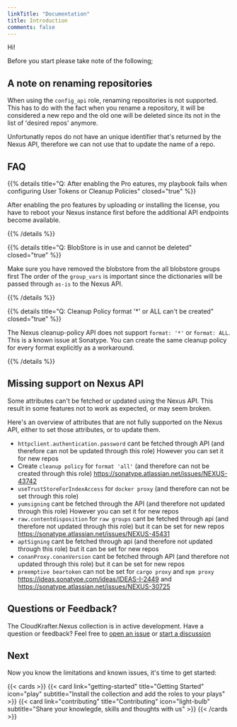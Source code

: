 ```yaml
---
linkTitle: "Documentation"
title: Introduction
comments: false
---
```


Hi!

Before you start please take note of the following;

## A note on renaming repositories

When using the `config_api` role, renaming repositories is not supported. This has to do with the fact when you rename a repository, it will be considered a new repo and the old one will be deleted since its not in the list of 'desired repos' anymore.

Unfortunatly repos do not have an unique identifier that's returned by the Nexus API, therefore we can not use that to update the name of a repo.

## FAQ

{{% details title="Q: After enabling the Pro eatures, my playbook fails when configuring User Tokens or Cleanup Policies" closed="true" %}}

After enabling the pro features by uploading or installing the license, you have to reboot your Nexus instance first before the additional API endpoints become available.

{{% /details %}}

{{% details title="Q: BlobStore is in use and cannot be deleted" closed="true" %}}

Make sure you have removed the blobstore from the all blobstore groups first
The order of the `group_vars` is important since the dictionaries will be passed through `as-is` to the Nexus API.

{{% /details %}}

{{% details title="Q: Cleanup Policy format '*' or ALL can't be created" closed="true" %}}

The Nexus cleanup-policy API does not support `format: '*'` or `format: ALL`. This is a known issue at Sonatype.
You can create the same cleanup policy for every format explicitly as a workaround.

{{% /details %}}

## Missing support on Nexus API

Some attributes can't be fetched or updated using the Nexus API.
This result in some features not to work as expected, or may seem broken.

Here's an overview of attributes that are not fully supported on the Nexus API, either to set those attributes, or to update them.

- `httpclient.authentication.password` cant be fetched through API (and therefore can not be updated through this role) However you can set it for new repos
- Create `cleanup policy` for `format 'all'` (and therefore can not be created through this role) https://sonatype.atlassian.net/issues/NEXUS-43742
- `useTrustStoreForIndexAccess` for `docker proxy` (and therefore can not be set through this role)
- `yumsigning` cant be fetched through the API (and therefore not updated through this role) However you can set it for new repos
- `raw.contentdisposition` for `raw groups` cant be fetched through api (and therefore not updated through this role) but it can be set for new repos https://sonatype.atlassian.net/issues/NEXUS-45431
- `aptSigning` cant be fetched through api (and therefore not updated through this role) but it can be set for new repos
- `conanProxy.conanVersion` cant be fetched through API (and therefore not updated through this role) but it can be set for new repos
- `preemptive beartoken` can not be set for `cargo proxy` and `npm proxy` https://ideas.sonatype.com/ideas/IDEAS-I-2449 and https://sonatype.atlassian.net/issues/NEXUS-30725

## Questions or Feedback?

  The CloudKrafter.Nexus collection is in active development.
  Have a question or feedback? Feel free to [open an issue](https://github.com/CloudKrafter/nexus-ansible-collection/issues) or [start a discussion](https://github.com/orgs/CloudKrafter/discussions/new?category=general)

## Next

Now you know the limitations and known issues, it's time to get started:

{{< cards >}}
  {{< card link="getting-started" title="Getting Started" icon="play" subtitle="Install the collection and add the roles to your plays" >}}
  {{< card link="contributing" title="Contributing" icon="light-bulb" subtitle="Share your knowlegde, skills and thoughts with us" >}}
{{< /cards >}}
